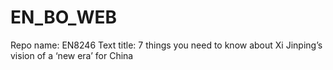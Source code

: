 # EN_BO_WEB
Repo name: EN8246
Text title: 7 things you need to know about Xi Jinping’s vision of a ‘new era’ for China